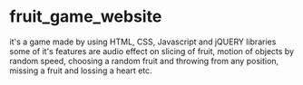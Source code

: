 # fruit_game_website
it's a game made by using HTML, CSS, Javascript and jQUERY libraries
some of it's features are audio effect on slicing of fruit,
motion of objects by random speed,
choosing a random fruit and throwing from any position, 
missing a fruit and lossing a heart etc.
